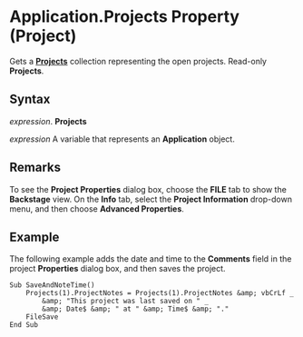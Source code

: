 
# Application.Projects Property (Project)

Gets a  **[Projects](5a254428-f50d-e74f-dd31-5cdb260a4364.md)** collection representing the open projects. Read-only **Projects**.


## Syntax

 _expression_. **Projects**

 _expression_ A variable that represents an **Application** object.


## Remarks

To see the  **Project Properties** dialog box, choose the **FILE** tab to show the **Backstage** view. On the **Info** tab, select the **Project Information** drop-down menu, and then choose **Advanced Properties**.


## Example

The following example adds the date and time to the  **Comments** field in the project **Properties** dialog box, and then saves the project.


```
Sub SaveAndNoteTime() 
    Projects(1).ProjectNotes = Projects(1).ProjectNotes &amp; vbCrLf _ 
        &amp; "This project was last saved on " _ 
        &amp; Date$ &amp; " at " &amp; Time$ &amp; "." 
    FileSave 
End Sub
```

